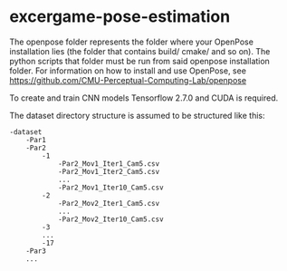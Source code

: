 # excergame-pose-estimation

The openpose folder represents the folder where your OpenPose installation lies 
(the folder that contains build/ cmake/ and so on). The python scripts that folder 
must be run from said openpose installation folder. For information on how to install
and use OpenPose, see https://github.com/CMU-Perceptual-Computing-Lab/openpose

To create and train CNN models Tensorflow 2.7.0 and CUDA is required. 

The dataset directory structure is assumed to be structured like this:
```
-dataset
    -Par1
    -Par2
        -1
            -Par2_Mov1_Iter1_Cam5.csv
            -Par2_Mov1_Iter2_Cam5.csv
            ...
            -Par2_Mov1_Iter10_Cam5.csv
        -2
            -Par2_Mov2_Iter1_Cam5.csv
            ...
            -Par2_Mov2_Iter10_Cam5.csv
        -3
        ...
        -17
    -Par3
    ...
```